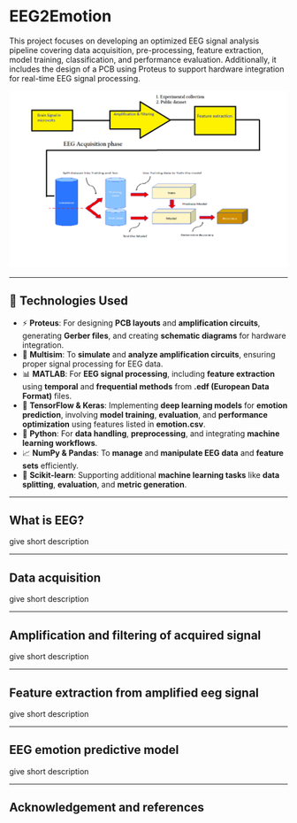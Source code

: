 # EEG2Emotion

This project focuses on developing an optimized EEG signal analysis pipeline covering data acquisition, pre-processing, feature extraction, model training, classification, and performance evaluation. Additionally, it includes the design of a PCB using Proteus to support hardware integration for real-time EEG signal processing.



![project-pipleline](https://github.com/Sonalikri47/EEG2Emotion/blob/main/project_pipeline.png)

---

## 🚀 Technologies Used

- ⚡ **Proteus**: For designing **PCB layouts** and **amplification circuits**, generating **Gerber files**, and creating **schematic diagrams** for hardware integration.  
- 🔌 **Multisim**: To **simulate** and **analyze amplification circuits**, ensuring proper signal processing for EEG data.  
- 📊 **MATLAB**: For **EEG signal processing**, including **feature extraction** using **temporal** and **frequential methods** from **.edf (European Data Format)** files.  
- 🤖 **TensorFlow & Keras**: Implementing **deep learning models** for **emotion prediction**, involving **model training**, **evaluation**, and **performance optimization** using features listed in **emotion.csv**.  
- 🧪 **Python**: For **data handling**, **preprocessing**, and integrating **machine learning workflows**.  
- 📈 **NumPy & Pandas**: To **manage** and **manipulate EEG data** and **feature sets** efficiently.  
- 🧬 **Scikit-learn**: Supporting additional **machine learning tasks** like **data splitting**, **evaluation**, and **metric generation**.


---

## What is EEG?

give short description

---

## Data acquisition

give short description

---

## Amplification and filtering of acquired signal

give short description

---

## Feature extraction from amplified eeg signal

give short description

---

## EEG emotion predictive model

give short description

---

## Acknowledgement and references




